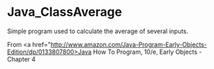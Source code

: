# Java_ClassAverage

Simple program used to calculate the average of several inputs. 

From <a href="http://www.amazon.com/Java-Program-Early-Objects-Edition/dp/0133807800>Java How To Program, 10/e, Early Objects</a> - Chapter 4
